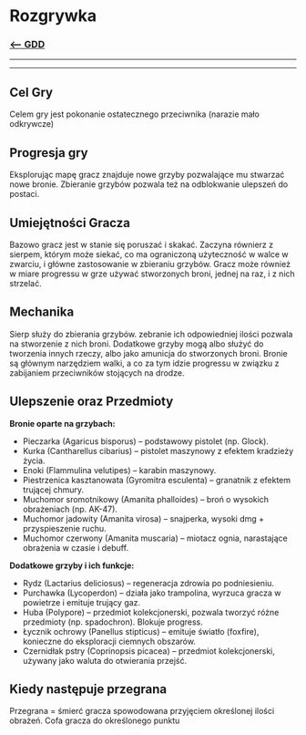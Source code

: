 # Rozgrywka
### [<-- GDD](/GDD/GDD.md)

---
---

## Cel Gry
Celem gry jest pokonanie ostatecznego przeciwnika (narazie mało odkrywcze)

## Progresja gry
Eksplorując mapę gracz znajduje nowe grzyby pozwalające mu stwarzać nowe bronie. Zbieranie grzybów pozwala też na odblokwanie ulepszeń do postaci.

## Umiejętności Gracza
Bazowo gracz jest w stanie się poruszać i skakać. Zaczyna równierz z sierpem, którym może siekać, co ma ograniczoną użyteczność w walce w zwarciu, i główne zastosowanie w zbieraniu grzybów. Gracz może również w miare progressu w grze używać stworzonych broni, jednej na raz, i z nich strzelać.

## Mechanika
Sierp służy do zbierania grzybów. zebranie ich odpowiedniej ilości pozwala na stworzenie z nich broni. Dodatkowe grzyby mogą albo służyć do tworzenia innych rzeczy, albo jako amunicja do stworzonych broni. Bronie są głównym narzędziem walki, a co za tym idzie progressu w związku z zabijaniem przeciwników stojących na drodze.

## Ulepszenie oraz Przedmioty
**Bronie oparte na grzybach:**
- Pieczarka (Agaricus bisporus) – podstawowy pistolet (np. Glock).
- Kurka (Cantharellus cibarius) – pistolet maszynowy z efektem kradzieży życia.
- Enoki (Flammulina velutipes) – karabin maszynowy.
- Piestrzenica kasztanowata (Gyromitra esculenta) – granatnik z efektem trującej chmury.
- Muchomor sromotnikowy (Amanita phalloides) – broń o wysokich obrażeniach (np. AK-47).
- Muchomor jadowity (Amanita virosa) – snajperka, wysoki dmg + przyspieszenie ruchu.
- Muchomor czerwony (Amanita muscaria) – miotacz ognia, narastające obrażenia w czasie i debuff.

**Dodatkowe grzyby i ich funkcje:**
- Rydz (Lactarius deliciosus) – regeneracja zdrowia po podniesieniu.
- Purchawka (Lycoperdon) – działa jako trampolina, wyrzuca gracza w powietrze i emituje trujący gaz.
- Huba (Polypore) – przedmiot kolekcjonerski, pozwala tworzyć różne przedmioty (np. spadochron). Blokuje progress.
- Łycznik ochrowy (Panellus stipticus) – emituje światło (foxfire), konieczne do eksploracji ciemnych obszarów.
- Czernidłak pstry (Coprinopsis picacea) – przedmiot kolekcjonerski, używany jako waluta do otwierania przejść.


## Kiedy następuje przegrana
Przegrana = śmierć gracza spowodowana przyjęciem określonej ilości obrażeń. Cofa gracza do określonego punktu

